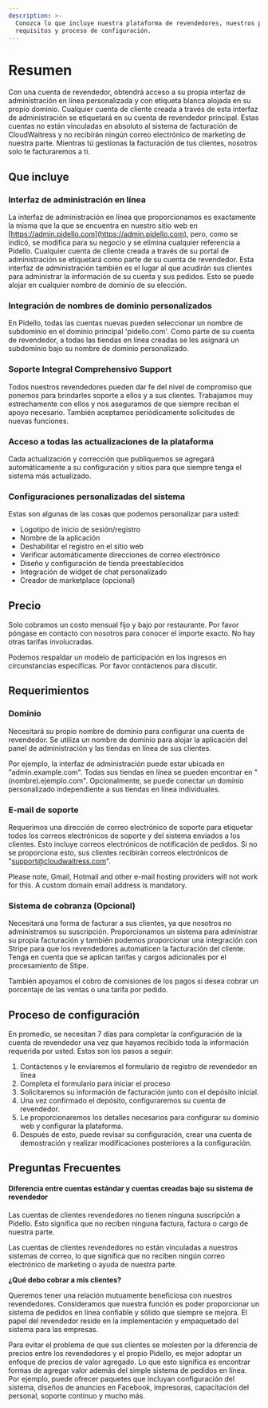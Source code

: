 ```yaml
---
description: >-
  Conozca lo que incluye nuestra plataforma de revendedores, nuestros precios,
  requisitos y proceso de configuración.
---
```


# Resumen

Con una cuenta de revendedor, obtendrá acceso a su propia interfaz de administración en línea personalizada y con etiqueta blanca alojada en su propio dominio. Cualquier cuenta de cliente creada a través de esta interfaz de administración se etiquetará en su cuenta de revendedor principal. Estas cuentas no están vinculadas en absoluto al sistema de facturación de CloudWaitress y no recibirán ningún correo electrónico de marketing de nuestra parte. Mientras tú gestionas la facturación de tus clientes, nosotros solo te facturaremos a ti.

## Que incluye

### Interfaz de administración en línea

La interfaz de administración en línea que proporcionamos es exactamente la misma que la que se encuentra en nuestro sitio web en [https://admin.pidello.com](https://admin.pidello.com), pero, como se indicó, se modifica para su negocio y se elimina cualquier referencia a Pidello. Cualquier cuenta de cliente creada a través de su portal de administración se etiquetará como parte de su cuenta de revendedor. Esta interfaz de administración también es el lugar al que acudirán sus clientes para administrar la información de su cuenta y sus pedidos. Esto se puede alojar en cualquier nombre de dominio de su elección.

### Integración de nombres de dominio personalizados

En Pidello, todas las cuentas nuevas pueden seleccionar un nombre de subdominio en el dominio principal 'pidello.com'. Como parte de su cuenta de revendedor, a todas las tiendas en línea creadas se les asignará un subdominio bajo su nombre de dominio personalizado.

### Soporte Integral Comprehensivo Support

Todos nuestros revendedores pueden dar fe del nivel de compromiso que ponemos para brindarles soporte a ellos y a sus clientes. Trabajamos muy estrechamente con ellos y nos aseguramos de que siempre reciban el apoyo necesario. También aceptamos periódicamente solicitudes de nuevas funciones.

### Acceso a todas las actualizaciones de la plataforma

Cada actualización y corrección que publiquemos se agregará automáticamente a su configuración y sitios para que siempre tenga el sistema más actualizado.

### Configuraciones personalizadas del sistema

Estas son algunas de las cosas que podemos personalizar para usted:

* Logotipo de inicio de sesión/registro&#x20;
* Nombre de la aplicación
* Deshabilitar el registro en el sitio web
* Verificar automáticamente direcciones de correo electrónico&#x20;
* Diseño y configuración de tienda preestablecidos
* Integración de widget de chat personalizado
* Creador de marketplace (opcional)

## Precio

Solo cobramos un costo mensual fijo y bajo por restaurante. Por favor póngase en contacto con nosotros para conocer el importe exacto. No hay otras tarifas involucradas.&#x20;

Podemos respaldar un modelo de participación en los ingresos en circunstancias específicas. Por favor contáctenos para discutir.

## Requerimientos

### Dominio

Necesitará su propio nombre de dominio para configurar una cuenta de revendedor. Se utiliza un nombre de dominio para alojar la aplicación del panel de administración y las tiendas en línea de sus clientes.&#x20;

Por ejemplo, la interfaz de administración puede estar ubicada en "admin.example.com". Todas sus tiendas en línea se pueden encontrar en "(nombre).ejemplo.com". Opcionalmente, se puede conectar un dominio personalizado independiente a sus tiendas en línea individuales.

### E-mail de soporte

Requerimos una dirección de correo electrónico de soporte para etiquetar todos los correos electrónicos de soporte y del sistema enviados a los clientes. Esto incluye correos electrónicos de notificación de pedidos. Si no se proporciona esto, sus clientes recibirán correos electrónicos de "support@cloudwaitress.com".

Please note, Gmail, Hotmail and other e-mail hosting providers will not work for this. A custom domain email address is mandatory.

### Sistema de cobranza (Opcional)

Necesitará una forma de facturar a sus clientes, ya que nosotros no administramos su suscripción. Proporcionamos un sistema para administrar su propia facturación y también podemos proporcionar una integración con Stripe para que los revendedores automaticen la facturación del cliente. Tenga en cuenta que se aplican tarifas y cargos adicionales por el procesamiento de Stipe.&#x20;

También apoyamos el cobro de comisiones de los pagos si desea cobrar un porcentaje de las ventas o una tarifa por pedido.

## Proceso de configuración

En promedio, se necesitan 7 días para completar la configuración de la cuenta de revendedor una vez que hayamos recibido toda la información requerida por usted. Estos son los pasos a seguir:

1. Contáctenos y le enviaremos el formulario de registro de revendedor en línea&#x20;
2. Completa el formulario para iniciar el proceso
3. Solicitaremos su información de facturación junto con el depósito inicial.&#x20;
4. Una vez confirmado el depósito, configuraremos su cuenta de revendedor.&#x20;
5. Le proporcionaremos los detalles necesarios para configurar su dominio web y configurar la plataforma.
6. Después de esto, puede revisar su configuración, crear una cuenta de demostración y realizar modificaciones posteriores a la configuración.



## Preguntas Frecuentes

#### Diferencia entre cuentas estándar y cuentas creadas bajo su sistema de revendedor

Las cuentas de clientes revendedores no tienen ninguna suscripción a Pidello. Esto significa que no reciben ninguna factura, factura o cargo de nuestra parte.

Las cuentas de clientes revendedores no están vinculadas a nuestros sistemas de correo, lo que significa que no reciben ningún correo electrónico de marketing o ayuda de nuestra parte.

**¿Qué debo cobrar a mis clientes?**

Queremos tener una relación mutuamente beneficiosa con nuestros revendedores. Consideramos que nuestra función es poder proporcionar un sistema de pedidos en línea confiable y sólido que siempre se mejora. El papel del revendedor reside en la implementación y empaquetado del sistema para las empresas.

Para evitar el problema de que sus clientes se molesten por la diferencia de precios entre los revendedores y el propio Pidello, es mejor adoptar un enfoque de precios de valor agregado. Lo que esto significa es encontrar formas de agregar valor además del simple sistema de pedidos en línea. Por ejemplo, puede ofrecer paquetes que incluyan configuración del sistema, diseños de anuncios en Facebook, impresoras, capacitación del personal, soporte continuo y mucho más.

